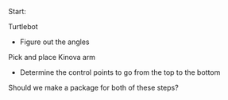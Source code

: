 


Start: 


Turtlebot
- Figure out the angles



Pick and place Kinova arm
- Determine the control points to go from the top to the bottom



Should we make a package for both of these steps?



